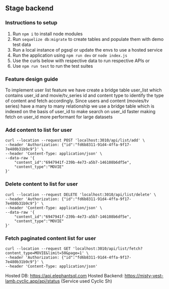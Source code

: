 ## Stage backend

### Instructions to setup

1. Run ```npm i``` to install node modules
2. Run ```sequelize db:migrate``` to create tables and populate them with demo test data
3. Run a local instance of pgsql or update the envs to use a hosted service 
4. Run the application using ```npm run dev``` or ```node index.js```
5. Use the curls below with respective data to run respective APIs
or
5. Use ```npm run test``` to run the test suites


### Feature design guide
To implement user list feature we have create a bridge table user_list which contains user_id and movie/tv_series id and content type to identify the type of content and fetch accordingly.
Since users and content (movies/tv series) have a many to many relationship we use a bridge table which is indexed on the basis of user_id to make search on user_id faster making fetch on user_id more performant for large datasets


### Add content to list for user
```
curl --location --request POST 'localhost:3010/api/list/add' \
--header 'Authorization: {"id":"fd6b8311-91d4-4ffa-9f17-7e480b31b9c9"}' \
--header 'Content-Type: application/json' \
--data-raw '{
    "content_id":"6947941f-239b-4e73-a5b7-146108b6df5e",
    "content_type":"MOVIE"
}'
```

### Delete content to list for user
```
curl --location --request DELETE 'localhost:3010/api/list/delete' \
--header 'Authorization: {"id":"fd6b8311-91d4-4ffa-9f17-7e480b31b9c9"}' \
--header 'Content-Type: application/json' \
--data-raw '{
    "content_id":"6947941f-239b-4e73-a5b7-146108b6df5e",
    "content_type":"MOVIE"
}'
```

### Fetch paginated content list for user

```
curl --location --request GET 'localhost:3010/api/list/fetch?content_type=MOVIE&limit=50&page=1' \
--header 'Authorization: {"id":"fd6b8311-91d4-4ffa-9f17-7e480b31b9c9"}' \
--header 'Content-Type: application/json'
```


Hosted DB: https://api.elephantsql.com
Hosted Backend: https://misty-vest-lamb.cyclic.app/api/status (Service used Cyclic Sh)
